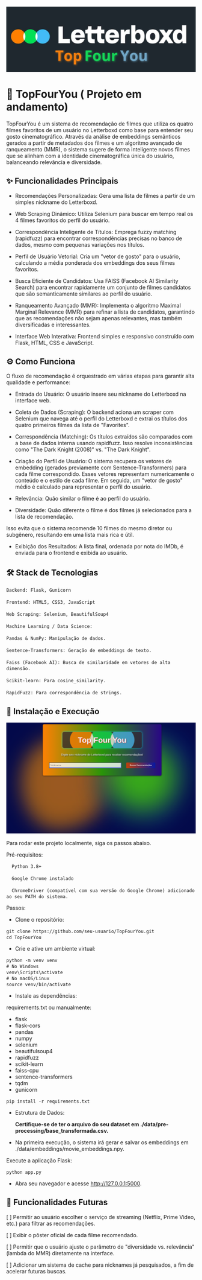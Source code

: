 
![Letterboxd2](static/img/image3.png)

# 🎥 TopFourYou ( Projeto em andamento)

  TopFourYou é um sistema de recomendação de filmes que utiliza os quatro filmes favoritos de um usuário no Letterboxd como base para entender seu gosto cinematográfico. Através da análise de embeddings semânticos gerados a partir de metadados dos filmes e um algoritmo avançado de ranqueamento (MMR), o sistema sugere de forma inteligente novos filmes que se alinham com a identidade cinematográfica única do usuário, balanceando relevância e diversidade.

## ✨ Funcionalidades Principais

- Recomendações Personalizadas: Gera uma lista de filmes a partir de um simples nickname do Letterboxd.

- Web Scraping Dinâmico: Utiliza Selenium para buscar em tempo real os 4 filmes favoritos do perfil do usuário.

- Correspondência Inteligente de Títulos: Emprega fuzzy matching (rapidfuzz) para encontrar correspondências precisas no banco de dados, mesmo com pequenas variações nos títulos.

- Perfil de Usuário Vetorial: Cria um "vetor de gosto" para o usuário, calculando a média ponderada dos embeddings dos seus filmes favoritos.

- Busca Eficiente de Candidatos: Usa FAISS (Facebook AI Similarity Search) para encontrar rapidamente um conjunto de filmes candidatos que são semanticamente similares ao perfil do usuário.

- Ranqueamento Avançado (MMR): Implementa o algoritmo Maximal Marginal Relevance (MMR) para refinar a lista de candidatos, garantindo que as recomendações não sejam apenas relevantes, mas também diversificadas e interessantes.

- Interface Web Interativa: Frontend simples e responsivo construído com Flask, HTML, CSS e JavaScript.

## ⚙️ Como Funciona

O fluxo de recomendação é orquestrado em várias etapas para garantir alta qualidade e performance:

- Entrada do Usuário: O usuário insere seu nickname do Letterboxd na interface web.

- Coleta de Dados (Scraping): O backend aciona um scraper com Selenium que navega até o perfil do Letterboxd e extrai os títulos dos quatro primeiros filmes da lista de "Favorites".

- Correspondência (Matching): Os títulos extraídos são comparados com a base de dados interna usando rapidfuzz. Isso resolve inconsistências como "The Dark Knight (2008)" vs. "The Dark Knight".

- Criação do Perfil de Usuário: O sistema recupera os vetores de embedding (gerados previamente com Sentence-Transformers) para cada filme correspondido. Esses vetores representam numericamente o conteúdo e o estilo de cada filme. Em seguida, um "vetor de gosto" médio é calculado para representar o perfil do usuário.

- Relevância: Quão similar o filme é ao perfil do usuário.

- Diversidade: Quão diferente o filme é dos filmes já selecionados para a lista de recomendação.

Isso evita que o sistema recomende 10 filmes do mesmo diretor ou subgênero, resultando em uma lista mais rica e útil.

- Exibição dos Resultados: A lista final, ordenada por nota do IMDb, é enviada para o frontend e exibida ao usuário.

## 🛠️ Stack de Tecnologias
    Backend: Flask, Gunicorn

    Frontend: HTML5, CSS3, JavaScript

    Web Scraping: Selenium, BeautifulSoup4

    Machine Learning / Data Science:

    Pandas & NumPy: Manipulação de dados.

    Sentence-Transformers: Geração de embeddings de texto.

    Faiss (Facebook AI): Busca de similaridade em vetores de alta dimensão.

    Scikit-learn: Para cosine_similarity.

    RapidFuzz: Para correspondência de strings.

## 🚀 Instalação e Execução

 ![Letterboxd](static/img/image2.png)


Para rodar este projeto localmente, siga os passos abaixo.

Pré-requisitos:

      Python 3.8+
    
      Google Chrome instalado

      ChromeDriver (compatível com sua versão do Google Chrome) adicionado ao seu PATH do sistema.

Passos:

- Clone o repositório:
  
```
git clone https://github.com/seu-usuario/TopFourYou.git
cd TopFourYou
```

- Crie e ative um ambiente virtual:

```
python -m venv venv
# No Windows
venv\Scripts\activate
# No macOS/Linux
source venv/bin/activate
```

- Instale as dependências:

requirements.txt ou manualmente:

- flask
- flask-cors
- pandas
- numpy
- selenium
- beautifulsoup4
- rapidfuzz
- scikit-learn
- faiss-cpu
- sentence-transformers
- tqdm
- gunicorn

```
pip install -r requirements.txt
```

- Estrutura de Dados:

  **Certifique-se de ter o arquivo do seu dataset em ./data/pre-processing/base_transformada.csv.**

- Na primeira execução, o sistema irá gerar e salvar os embeddings em ./data/embeddings/movie_embeddings.npy.

Execute a aplicação Flask:
```
python app.py
```

- Abra seu navegador e acesse http://127.0.0.1:5000.

## 🔮 Funcionalidades Futuras

[ ] Permitir ao usuário escolher o serviço de streaming (Netflix, Prime Video, etc.) para filtrar as recomendações.

[ ] Exibir o pôster oficial de cada filme recomendado.

[ ] Permitir que o usuário ajuste o parâmetro de "diversidade vs. relevância" (lambda do MMR) diretamente na interface.

[ ] Adicionar um sistema de cache para nicknames já pesquisados, a fim de acelerar futuras buscas.
